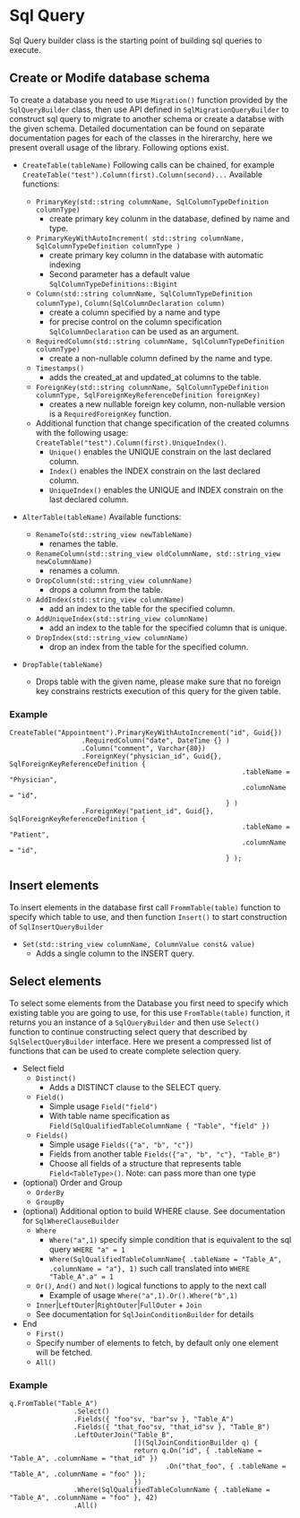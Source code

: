 # Sql Query

Sql Query builder class is the starting point of building sql queries to execute.

## Create or Modife database schema 
To create a database you need to use `Migration()` function provided by the `SqlQueryBuilder` class, then use API defined in `SqlMigrationQueryBuilder` to construct sql query to migrate to another schema or create a databse with the given schema. Detailed documentation can be found on separate documentation pages for each of the classes in the hirerarchy, here we present overall usage of the library.  Following options exist.

* `CreateTable(tableName)`
Following calls can be chained, for example `CreateTable("test").Column(first).Column(second)...`
Available functions:
  - `PrimaryKey(std::string columnName, SqlColumnTypeDefinition columnType)`
    + create primary key colunm in the database, defined by name and type. 
  - `PrimaryKeyWithAutoIncrement( std::string columnName, SqlColumnTypeDefinition columnType )`
    + create primary key column in the database with automatic indexing 
    + Second parameter has a default value `SqlColumnTypeDefinitions::Bigint`
  - `Column(std::string columnName, SqlColumnTypeDefinition columnType)`, `Column(SqlColumnDeclaration column)`
    + create a column specified by a name and type
    + for precise control on the column specification `SqlColumnDeclaration` can be used as an argument. 
  - `RequiredColumn(std::string columnName, SqlColumnTypeDefinition columnType)`
    +  create a non-nullable column defined by the name and type.
  - `Timestamps()`
    + adds the created_at and updated_at columns to the table. 
  - `ForeignKey(std::string columnName, SqlColumnTypeDefinition columnType, SqlForeignKeyReferenceDefinition foreignKey)`
    + creates a new nullable foreign key column, non-nullable version is a `RequiredForeignKey` function. 
  - Additional function that change specification of the created columns with the following usage: `CreateTable("test").Column(first).UniqueIndex()`.
    + `Unique()` enables the UNIQUE constrain on the last declared column.
    + `Index()` enables the INDEX constrain on the last declared column.
    + `UniqueIndex()` enables the UNIQUE and INDEX constrain on the last declared column.

* `AlterTable(tableName)` 
Available functions:
  - `RenameTo(std::string_view newTableName)`
    + renames the table.
  - `RenameColumn(std::string_view oldColumnName, std::string_view newColumnName)`
    + renames a column.
  - `DropColumn(std::string_view columnName)`
    + drops a column from the table.
  - `AddIndex(std::string_view columnName)`
    + add an index to the table for the specified column.
  - `AddUniqueIndex(std::string_view columnName)`
    + add an index to the table for the specified column that is unique.
  - `DropIndex(std::string_view columnName)`
    + drop an index from the table for the specified column.

* `DropTable(tableName)`
  - Drops table with the given name, please make sure that no foreign key constrains restricts execution of this query for the given table.


### Example

```
CreateTable("Appointment").PrimaryKeyWithAutoIncrement("id", Guid{})
                  .RequiredColumn("date", DateTime {} )
                  .Column("comment", Varchar{80})
                  .ForeignKey("physician_id", Guid{}, SqlForeignKeyReferenceDefinition {
                                                          .tableName = "Physician",
                                                          .columnName = "id",
                                                      } )
                  .ForeignKey("patient_id", Guid{}, SqlForeignKeyReferenceDefinition {
                                                          .tableName = "Patient",
                                                          .columnName = "id",
                                                      } );
```

## Insert elements
To insert elements in the database first call `FrommTable(table)` function to specify which table to use, and then function `Insert()` to start construction of `SqlInsertQueryBuilder`
* `Set(std::string_view columnName, ColumnValue const& value)`
  -  Adds a single column to the INSERT query.

## Select elements
To select some elements from the Database you first need to specify which existing table you are going to use, for this use `FromTable(table)` function, it returns you an instance of a `SqlQueryBuilder` and then use `Select()` function to continue constructing select query that described by `SqlSelectQueryBuilder` interface. Here we present a compressed list of functions that can be used to create complete selection query.  

* Select field
  - `Distinct()`
    + Adds a DISTINCT clause to the SELECT query.
  - `Field()`
    + Simple usage `Field("field")` 
    + With table name specification as `Field(SqlQualifiedTableColumnName { "Table", "field" })`
  - `Fields()`
    + Simple usage `Fields({"a", "b", "c"})`
    + Fields from another table `Fields({"a", "b", "c"}, "Table_B")`
    + Choose all fields of a structure that represents table `Field<TableType>()`. Note: can pass more than one type
* (optional) Order and Group
  - `OrderBy`
  - `GroupBy`
* (optional) Additional option to build WHERE clause. See documentation for `SqlWhereClauseBuilder` 
  - `Where`
    + `Where("a",1)` specify simple condition that is equivalent to the sql query `WHERE "a" = 1`
    + `Where(SqlQualifiedTableColumnName{ .tableName = "Table_A", .columnName = "a"}, 1)` such call translated into `WHERE "Table_A".a" = 1`
  - `Or()`, `And()` and `Not()` logical functions to apply to the next call
    + Example of usage `Where("a",1).Or().Where("b",1)`
  -  `Inner`|`LeftOuter`|`RightOuter`|`FullOuter` + `Join`
    + See documentation for `SqlJoinConditionBuilder` for details 
* End
  - `First()`
   + Specify number of elements to fetch, by default only one element will be fetched.
  - `All()`


### Example

```
q.FromTable("Table_A")
                .Select()
                .Fields({ "foo"sv, "bar"sv }, "Table_A")
                .Fields({ "that_foo"sv, "that_id"sv }, "Table_B")
                .LeftOuterJoin("Table_B",
                               [](SqlJoinConditionBuilder q) {
                               return q.On("id", { .tableName = "Table_A", .columnName = "that_id" })
                                       .On("that_foo", { .tableName = "Table_A", .columnName = "foo" });
                               })
                .Where(SqlQualifiedTableColumnName { .tableName = "Table_A", .columnName = "foo" }, 42)
                .All()
```
